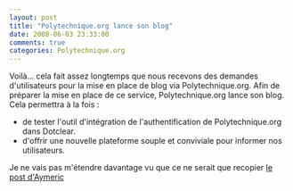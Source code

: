 ```yaml
---
layout: post
title: "Polytechnique.org lance son blog"
date: 2008-06-03 23:33:00
comments: true
categories: Polytechnique.org
---
```

Voilà... cela fait assez longtemps que nous recevons des demandes d'utilisateurs pour la mise en place de blog via Polytechnique.org. Afin de préparer la mise en place de ce service, Polytechnique.org lance son blog. Cela permettra à la fois :

*   de tester l'outil d'intégration de l'authentification de Polytechnique.org dans Dotclear.
*   d'offrir une nouvelle plateforme souple et conviviale pour informer nos utilisateurs.

Je ne vais pas m'étendre davantage vu que ce ne serait que recopier [le post d'Aymeric](http://blog.polytechnique.org/post/2008/06/01/Creation-du-blog-de-lequipe-Polytechniqueorg)
